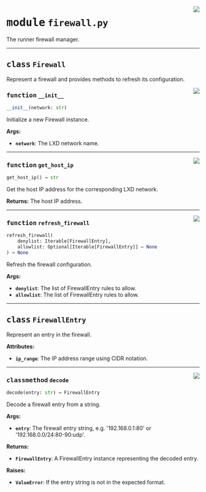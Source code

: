 <!-- markdownlint-disable -->

<a href="../src/firewall.py#L0"><img align="right" style="float:right;" src="https://img.shields.io/badge/-source-cccccc?style=flat-square"></a>

# <kbd>module</kbd> `firewall.py`
The runner firewall manager. 



---

## <kbd>class</kbd> `Firewall`
Represent a firewall and provides methods to refresh its configuration. 

<a href="../src/firewall.py#L52"><img align="right" style="float:right;" src="https://img.shields.io/badge/-source-cccccc?style=flat-square"></a>

### <kbd>function</kbd> `__init__`

```python
__init__(network: str)
```

Initialize a new Firewall instance. 



**Args:**
 
 - <b>`network`</b>:  The LXD network name. 




---

<a href="../src/firewall.py#L60"><img align="right" style="float:right;" src="https://img.shields.io/badge/-source-cccccc?style=flat-square"></a>

### <kbd>function</kbd> `get_host_ip`

```python
get_host_ip() → str
```

Get the host IP address for the corresponding LXD network. 



**Returns:**
  The host IP address. 

---

<a href="../src/firewall.py#L100"><img align="right" style="float:right;" src="https://img.shields.io/badge/-source-cccccc?style=flat-square"></a>

### <kbd>function</kbd> `refresh_firewall`

```python
refresh_firewall(
    denylist: Iterable[FirewallEntry],
    allowlist: Optional[Iterable[FirewallEntry]] = None
) → None
```

Refresh the firewall configuration. 



**Args:**
 
 - <b>`denylist`</b>:  The list of FirewallEntry rules to allow. 
 - <b>`allowlist`</b>:  The list of FirewallEntry rules to allow. 


---

## <kbd>class</kbd> `FirewallEntry`
Represent an entry in the firewall. 



**Attributes:**
 
 - <b>`ip_range`</b>:  The IP address range using CIDR notation. 




---

<a href="../src/firewall.py#L27"><img align="right" style="float:right;" src="https://img.shields.io/badge/-source-cccccc?style=flat-square"></a>

### <kbd>classmethod</kbd> `decode`

```python
decode(entry: str) → FirewallEntry
```

Decode a firewall entry from a string. 



**Args:**
 
 - <b>`entry`</b>:  The firewall entry string, e.g. '192.168.0.1:80' or '192.168.0.0/24:80-90:udp'. 



**Returns:**
 
 - <b>`FirewallEntry`</b>:  A FirewallEntry instance representing the decoded entry. 



**Raises:**
 
 - <b>`ValueError`</b>:  If the entry string is not in the expected format. 


